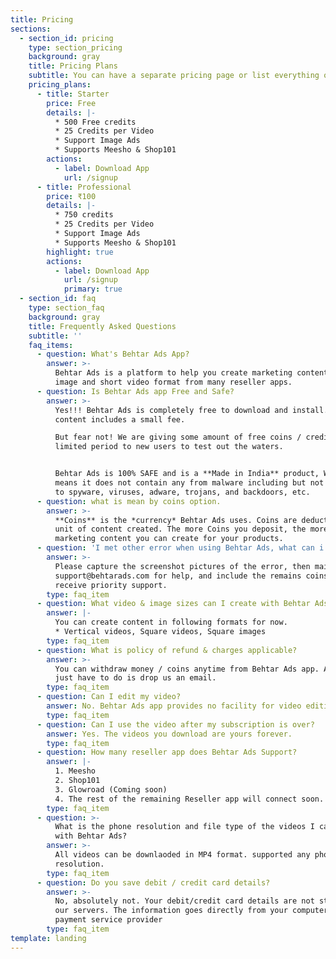```yaml
---
title: Pricing
sections:
  - section_id: pricing
    type: section_pricing
    background: gray
    title: Pricing Plans
    subtitle: You can have a separate pricing page or list everything on the home page.
    pricing_plans:
      - title: Starter
        price: Free
        details: |-
          * 500 Free credits
          * 25 Credits per Video
          * Support Image Ads
          * Supports Meesho & Shop101
        actions:
          - label: Download App
            url: /signup
      - title: Professional
        price: ₹100
        details: |-
          * 750 credits
          * 25 Credits per Video
          * Support Image Ads
          * Supports Meesho & Shop101
        highlight: true
        actions:
          - label: Download App
            url: /signup
            primary: true
  - section_id: faq
    type: section_faq
    background: gray
    title: Frequently Asked Questions
    subtitle: ''
    faq_items:
      - question: What's Behtar Ads App?
        answer: >-
          Behtar Ads is a platform to help you create marketing content in both
          image and short video format from many reseller apps.
      - question: Is Behtar Ads app Free and Safe?
        answer: >-
          Yes!!! Behtar Ads is completely free to download and install. Making
          content includes a small fee.

          But fear not! We are giving some amount of free coins / credits for a
          limited period to new users to test out the waters.


          Behtar Ads is 100% SAFE and is a **Made in India** product, Which
          means it does not contain any from malware including but not limited
          to spyware, viruses, adware, trojans, and backdoors, etc.
      - question: what is mean by coins option.
        answer: >-
          **Coins** is the *currency* Behtar Ads uses. Coins are deducted per
          unit of content created. The more Coins you deposit, the more
          marketing content you can create for your products.
      - question: 'I met other error when using Behtar Ads, what can i do?'
        answer: >-
          Please capture the screenshot pictures of the error, then mail to
          support@behtarads.com for help, and include the remains coins to
          receive priority support.
        type: faq_item
      - question: What video & image sizes can I create with Behtar Ads?
        answer: |-
          You can create content in following formats for now.
          * Vertical videos, Square videos, Square images
        type: faq_item
      - question: What is policy of refund & charges applicable?
        answer: >-
          You can withdraw money / coins anytime from Behtar Ads app. All you
          just have to do is drop us an email.
        type: faq_item
      - question: Can I edit my video?
        answer: No. Behtar Ads app provides no facility for video editing.
        type: faq_item
      - question: Can I use the video after my subscription is over?
        answer: Yes. The videos you download are yours forever.
        type: faq_item
      - question: How many reseller app does Behtar Ads Support?
        answer: |-
          1. Meesho
          2. Shop101
          3. Glowroad (Coming soon)
          4. The rest of the remaining Reseller app will connect soon.
        type: faq_item
      - question: >-
          What is the phone resolution and file type of the videos I can create
          with Behtar Ads?
        answer: >-
          All videos can be downlaoded in MP4 format. supported any phone
          resolution.
        type: faq_item
      - question: Do you save debit / credit card details?
        answer: >-
          No, absolutely not. Your debit/credit card details are not stored on
          our servers. The information goes directly from your computer to our
          payment service provider
        type: faq_item
template: landing
---
```

